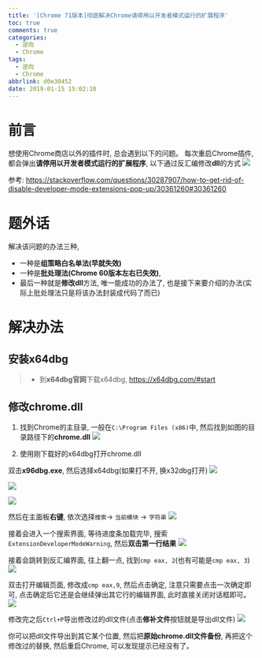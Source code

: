 ```yaml
---
title: '[Chrome 71版本]彻底解决Chrome请停用以开发者模式运行的扩展程序'
toc: true
comments: true
categories:
  - 逆向
  - Chrome
tags:
  - 逆向
  - Chrome
abbrlink: d0e30452
date: 2019-01-15 15:02:10
---
```

# 前言
想使用Chrome商店以外的插件时, 总会遇到以下的问题。
每次重启Chrome插件, 都会弹出**请停用以开发者模式运行的扩展程序**, 以下通过反汇编修改**dll**的方式
![](/images/2019-01-15-15-11-47.png)

参考: https://stackoverflow.com/questions/30287907/how-to-get-rid-of-disable-developer-mode-extensions-pop-up/30361260#30361260

<!-- more -->

# 题外话
解决该问题的办法三种, 
- 一种是**组策略白名单法(早就失效)**
- 一种是**批处理法(Chrome 60版本左右已失效)**,
- 最后一种就是**修改dll**方法, 唯一能成功的办法了, 也是接下来要介绍的办法(实际上批处理法只是将该办法封装成代码了而已)

# 解决办法

## 安装x64dbg
> - 到**x64dbg官网**下载x64dbg, https://x64dbg.com/#start

## 修改chrome.dll
1. 找到Chrome的主目录, 一般在`C:\Program Files (x86)`中, 然后找到如图的目录路径下的**chrome.dll**
![](/images/2019-01-15-15-18-56.png)

2. 使用刚下载好的x64dbg打开chrome.dll

双击**x96dbg.exe**, 然后选择x64dbg(如果打不开, 换x32dbg打开)
![](/images/2019-01-15-15-20-49.png)

![](/images/2019-01-15-15-23-26.png)

![](/images/2019-01-15-15-26-06.png)

然后在主面板**右键**, 依次选择`搜索`-> `当前模块` -> `字符串`
![](/images/2019-01-15-15-26-55.png)

接着会进入一个搜索界面, 等待进度条加载完毕, 搜索`ExtensionDeveloperModeWarning`, 然后**双击第一行结果**
![](/images/2019-01-15-15-29-11.png)

接着会跳转到反汇编界面, 往上翻一点, 找到`cmp eax, 2`(也有可能是`cmp eax, 3`)
![](/images/2019-01-15-15-30-40.png)

双击打开编辑页面, 修改成`cmp eax,9`, 然后点击确定, 注意只需要点击一次确定即可, 点击确定后它还是会继续弹出其它行的编辑界面, 此时直接关闭对话框即可。
![](/images/2019-01-15-15-31-30.png)

修改完之后`Ctrl+P`导出修改过的dll文件(点击**修补文件**按钮就是导出dll文件)
![](/images/2019-01-15-15-32-07.png)

你可以把dll文件导出到其它某个位置, 然后把**原始chrome.dll文件备份**, 再把这个修改过的替换, 然后重启Chrome, 可以发现提示已经没有了。
